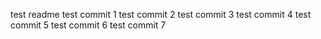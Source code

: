 test readme
test commit 1
test commit 2
test commit 3
test commit 4
test commit 5
test commit 6
test commit 7
